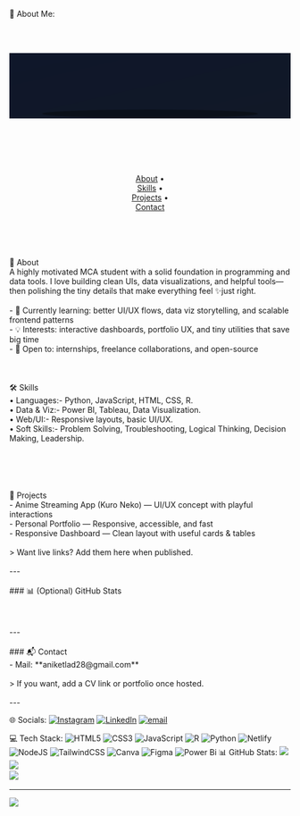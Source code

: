💫 About Me:
<!-- Intro banner (animated typing SVG). Make sure the path matches your repo. --><br><p align="center"><br>  <img src="Svg.svg" width="720" alt="I am Aniket Lad — animated intro"><br></p><br><br><!-- Quick links --><br><p align="center"><br>  <a href="#-about">About</a> •<br>  <a href="#-skills">Skills</a> •<br>  <a href="#-projects">Projects</a> •<br>  <a href="#-contact">Contact</a><br></p><br><br><br><br>👋 About<br>A highly motivated MCA student with a solid foundation in programming and data tools. I love building clean UIs, data visualizations, and helpful tools—then polishing the tiny details that make everything feel ✨just right.<br><br>- 🌱 Currently learning: better UI/UX flows, data viz storytelling, and scalable frontend patterns  <br>- 💡 Interests: interactive dashboards, portfolio UX, and tiny utilities that save big time  <br>- 🤝 Open to: internships, freelance collaborations, and open-source<br><br><br><br>🛠 Skills<br> • Languages:- Python, JavaScript, HTML, CSS, R.  <br> • Data & Viz:- Power BI, Tableau, Data Visualization.  <br> • Web/UI:- Responsive layouts, basic UI/UX.  <br> • Soft Skills:- Problem Solving, Troubleshooting, Logical Thinking, Decision Making, Leadership.<br><br> <br><br><br><br>🚀 Projects<br>- Anime Streaming App (Kuro Neko) — UI/UX concept with playful interactions  <br>- Personal Portfolio — Responsive, accessible, and fast  <br>- Responsive Dashboard — Clean layout with useful cards & tables<br><br>> Want live links? Add them here when published.<br><br>---<br><br>### 📊 (Optional) GitHub Stats<br><!-- Replace USERNAME with your GitHub username and uncomment these if you want them. --><br><!--<br><p><br>  <img src="https://github-readme-stats.vercel.app/api?username=USERNAME&show_icons=true&hide_border=true" height="160"><br>  <img src="https://github-readme-streak-stats.herokuapp.com/?user=USERNAME&hide_border=true" height="160"><br></p><br>--><br><br>---<br><br>### 📬 Contact<br>- Mail: **aniketlad28@gmail.com**<br><br>> If you want, add a CV link or portfolio once hosted.<br><br>---<br>


🌐 Socials:
[![Instagram](https://img.shields.io/badge/Instagram-%23E4405F.svg?logo=Instagram&logoColor=white)](https://instagram.com/aniket__lad_) [![LinkedIn](https://img.shields.io/badge/LinkedIn-%230077B5.svg?logo=linkedin&logoColor=white)](https://linkedin.com/in/aniket-lad28a) [![email](https://img.shields.io/badge/Email-D14836?logo=gmail&logoColor=white)](mailto:aniketlad28@gmail.com) 

💻 Tech Stack:
![HTML5](https://img.shields.io/badge/html5-%23E34F26.svg?style=plastic&logo=html5&logoColor=white) ![CSS3](https://img.shields.io/badge/css3-%231572B6.svg?style=plastic&logo=css3&logoColor=white) ![JavaScript](https://img.shields.io/badge/javascript-%23323330.svg?style=plastic&logo=javascript&logoColor=%23F7DF1E) ![R](https://img.shields.io/badge/r-%23276DC3.svg?style=plastic&logo=r&logoColor=white) ![Python](https://img.shields.io/badge/python-3670A0?style=plastic&logo=python&logoColor=ffdd54) ![Netlify](https://img.shields.io/badge/netlify-%23000000.svg?style=plastic&logo=netlify&logoColor=#00C7B7) ![NodeJS](https://img.shields.io/badge/node.js-6DA55F?style=plastic&logo=node.js&logoColor=white) ![TailwindCSS](https://img.shields.io/badge/tailwindcss-%2338B2AC.svg?style=plastic&logo=tailwind-css&logoColor=white) ![Canva](https://img.shields.io/badge/Canva-%2300C4CC.svg?style=plastic&logo=Canva&logoColor=white) ![Figma](https://img.shields.io/badge/figma-%23F24E1E.svg?style=plastic&logo=figma&logoColor=white) ![Power Bi](https://img.shields.io/badge/power_bi-F2C811?style=plastic&logo=powerbi&logoColor=black)
📊 GitHub Stats:
![](https://github-readme-stats.vercel.app/api?username=The-Aniketlad&theme=nightowl&hide_border=false&include_all_commits=false&count_private=false)<br/>
![](https://nirzak-streak-stats.vercel.app/?user=The-Aniketlad&theme=nightowl&hide_border=false)<br/>
![](https://github-readme-stats.vercel.app/api/top-langs/?username=The-Aniketlad&theme=nightowl&hide_border=false&include_all_commits=false&count_private=false&layout=compact)

---
[![](https://visitcount.itsvg.in/api?id=The-Aniketlad&icon=1&color=3)](https://visitcount.itsvg.in)

<!-- Proudly created with GPRM ( https://gprm.itsvg.in ) -->
